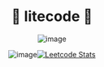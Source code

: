 <div align="center">

# 🫡 litecode 🫡

![image](https://github.com/eshwanthkartitr/litecode/assets/111058542/1f8d972e-2ff2-4978-a4a4-f61ac3511e7b)

![image](https://github.com/eshwanthkartitr/litecode/assets/111058542/ee9d51f4-f74f-4d5d-834e-a0ea7640f5f1)[![Leetcode Stats](https://leetcard.jacoblin.cool/eshwanth01)](https://leetcode.com/eshwanth01)



</div>

